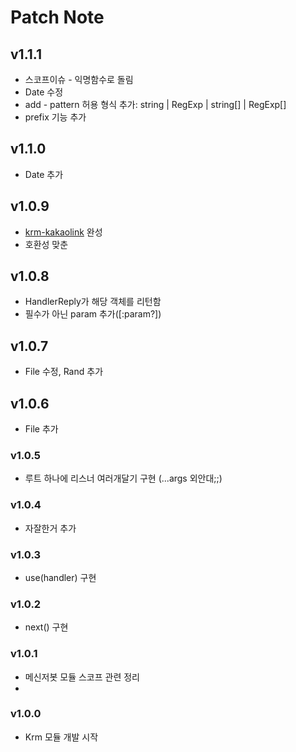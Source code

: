 # Patch Note


## v1.1.1
 - 스코프이슈 - 익명함수로 돌림
 - Date 수정
 - add - pattern 허용 형식 추가: string | RegExp | string[] | RegExp[]
 - prefix 기능 추가

## v1.1.0
 - Date 추가

## v1.0.9
 - [krm-kakaolink](https://github.com/taeseong14/krm-modules/blob/main/krm-kakaolink.js) 완성
 - 호환성 맞춘

## v1.0.8
 - HandlerReply가 해당 객체를 리턴함
 - 필수가 아닌 param 추가([:param?])

## v1.0.7
 - File 수정, Rand 추가

## v1.0.6
 - File 추가

### v1.0.5
 - 루트 하나에 리스너 여러개달기 구현 (...args 외안대;;)

### v1.0.4
 - 자잘한거 추가

### v1.0.3
 - use(handler) 구현

### v1.0.2
 - next() 구현

### v1.0.1
 - 메신저봇 모듈 스코프 관련 정리
 - 
### v1.0.0
 - Krm 모듈 개발 시작